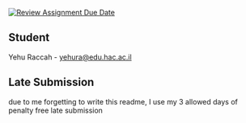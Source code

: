 [![Review Assignment Due Date](https://classroom.github.com/assets/deadline-readme-button-22041afd0340ce965d47ae6ef1cefeee28c7c493a6346c4f15d667ab976d596c.svg)](https://classroom.github.com/a/Ge_Ymx5m)

## Student
Yehu Raccah - yehura@edu.hac.ac.il
## Late Submission
due to me forgetting to write this readme, I use my 3 allowed days of penalty free late submission 
